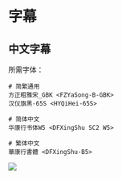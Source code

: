 # 字幕

## 中文字幕

所需字体：
```
# 简繁通用
方正粗雅宋_GBK <FZYaSong-B-GBK>
汉仪旗黑-65S <HYQiHei-65S>

# 简体中文
华康行书体W5 <DFXingShu SC2 W5>

# 繁体中文
華康行書體 <DFXingShu-B5>
```

![](https://nekomoe.pages.dev/images/2020-10/yashahime.png)